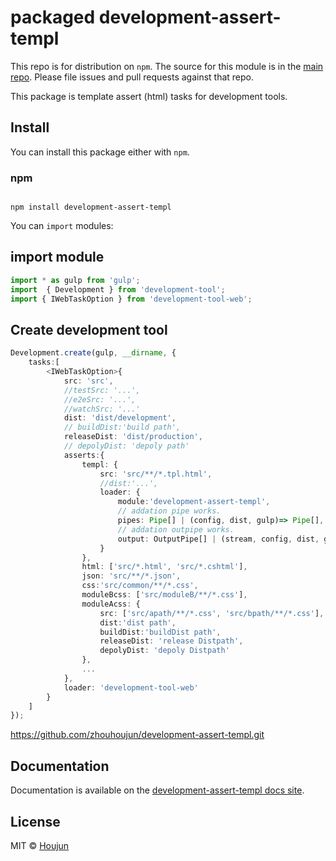 # packaged development-assert-templ

This repo is for distribution on `npm`. The source for this module is in the
[main repo](https://github.com/zhouhoujun/development-assert-templ/src/mastert).
Please file issues and pull requests against that repo.

This package is template assert (html) tasks for development tools.

## Install

You can install this package either with `npm`.

### npm

```shell

npm install development-assert-templ

```

You can `import` modules:

## import module

```ts
import * as gulp from 'gulp';
import  { Development } from 'development-tool';
import { IWebTaskOption } from 'development-tool-web';

```

## Create development tool

```ts
Development.create(gulp, __dirname, {
    tasks:[
        <IWebTaskOption>{
            src: 'src',
            //testSrc: '...',
            //e2eSrc: '...',
            //watchSrc: '...'
            dist: 'dist/development',
            // buildDist:'build path',
            releaseDist: 'dist/production',
            // depolyDist: 'depoly path'
            asserts:{
                templ: {
                    src: 'src/**/*.tpl.html',
                    //dist:'...',
                    loader: {
                        module:'development-assert-templ',
                        // addation pipe works.
                        pipes: Pipe[] | (config, dist, gulp)=> Pipe[],
                        // addation outpipe works.
                        output: OutputPipe[] | (stream, config, dist, gulp)=> OutputPipe[]
                    }
                },
                html: ['src/*.html', 'src/*.cshtml'],
                json: 'src/**/*.json',
                css:'src/common/**/*.css',
                moduleBcss: ['src/moduleB/**/*.css'],
                moduleAcss: {
                    src: ['src/apath/**/*.css', 'src/bpath/**/*.css'],
                    dist:'dist path',
                    buildDist:'buildDist path',
                    releaseDist: 'release Distpath',
                    depolyDist: 'depoly Distpath'
                },
                ...
            },
            loader: 'development-tool-web'
        }
    ]
});
```


https://github.com/zhouhoujun/development-assert-templ.git

## Documentation

Documentation is available on the
[development-assert-templ docs site](https://github.com/zhouhoujun/development-assert-templ).

## License

MIT © [Houjun](https://github.com/zhouhoujun/)